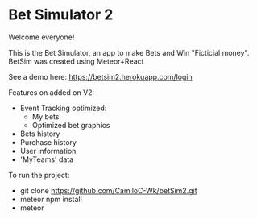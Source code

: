 # Bet Simulator 2

Welcome everyone!

This is the Bet Simulator, an app to make Bets and Win "Ficticial money".
BetSim was created using Meteor+React

See a demo here: https://betsim2.herokuapp.com/login

Features on added on V2:
- Event Tracking optimized:
  - My bets
  - Optimized bet graphics
- Bets history
- Purchase history
- User information
- 'MyTeams' data

To run the project:
- git clone https://github.com/CamiloC-Wk/betSim2.git
- meteor npm install
- meteor
